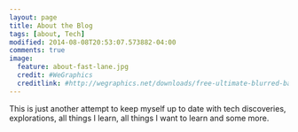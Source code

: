```yaml
---
layout: page
title: About the Blog
tags: [about, Tech]
modified: 2014-08-08T20:53:07.573882-04:00
comments: true
image:
  feature: about-fast-lane.jpg
  credit: #WeGraphics
  creditlink: #http://wegraphics.net/downloads/free-ultimate-blurred-background-pack/
---
```


This is just another attempt to keep myself up to date with tech discoveries, explorations, all things I learn, 
all things I want to learn and some more.
